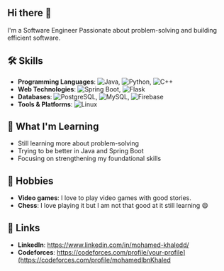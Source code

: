 ## Hi there 👋
I'm a Software Engineer Passionate about problem-solving and building efficient software.

## 🛠️ Skills 
- **Programming Languages**: ![Java](https://img.shields.io/badge/-Java-007396?style=flat-square&logo=java&logoColor=white), ![Python](https://img.shields.io/badge/-Python-3776AB?style=flat-square&logo=python&logoColor=white), ![C++](https://img.shields.io/badge/-C%2B%2B-00599C?style=flat-square&logo=c%2B%2B&logoColor=white)
- **Web Technologies**: ![Spring Boot](https://img.shields.io/badge/-Spring%20Boot-6DB33F?style=flat-square&logo=spring&logoColor=white), ![Flask](https://img.shields.io/badge/-Flask-000000?style=flat-square&logo=flask&logoColor=white)
- **Databases**: ![PostgreSQL](https://img.shields.io/badge/-PostgreSQL-336791?style=flat-square&logo=postgresql&logoColor=white), ![MySQL](https://img.shields.io/badge/-MySQL-4479A1?style=flat-square&logo=mysql&logoColor=white), ![Firebase](https://img.shields.io/badge/-Firebase-F7C930?style=flat-square&logo=firebase&logoColor=white)
- **Tools & Platforms**: ![Linux](https://img.shields.io/badge/-Linux-FCC624?style=flat-square&logo=linux&logoColor=black)

## 🚀 What I'm Learning
- Still learning more about problem-solving
- Trying to be better in Java and Spring Boot
- Focusing on strengthening my foundational skills
## 🎨 Hobbies
- **Video games**: I love to play video games with good stories.
- **Chess**: I love playing it but I am not that good at it still learning 😄
## 🔗 Links
- **LinkedIn**: https://www.linkedin.com/in/mohamed-khaledd/
- **Codeforces**: https://codeforces.com/profile/your-profile](https://codeforces.com/profile/mohamedIbnKhaled

